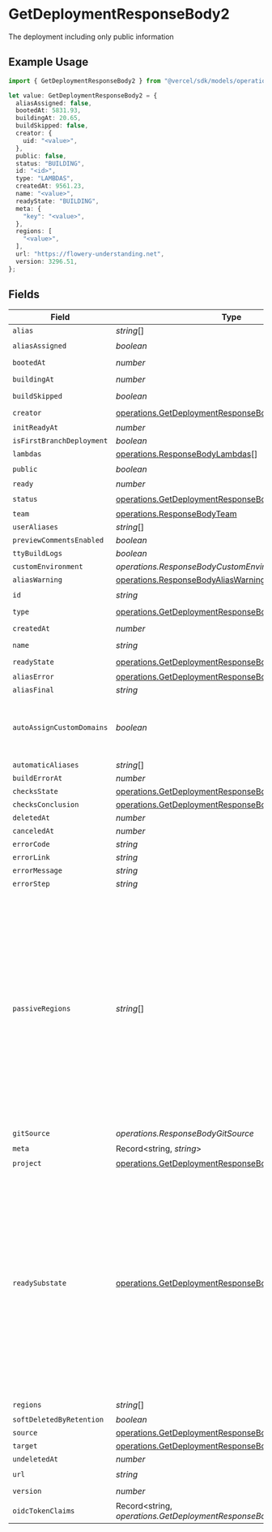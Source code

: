 # GetDeploymentResponseBody2

The deployment including only public information

## Example Usage

```typescript
import { GetDeploymentResponseBody2 } from "@vercel/sdk/models/operations/getdeployment.js";

let value: GetDeploymentResponseBody2 = {
  aliasAssigned: false,
  bootedAt: 5831.93,
  buildingAt: 20.65,
  buildSkipped: false,
  creator: {
    uid: "<value>",
  },
  public: false,
  status: "BUILDING",
  id: "<id>",
  type: "LAMBDAS",
  createdAt: 9561.23,
  name: "<value>",
  readyState: "BUILDING",
  meta: {
    "key": "<value>",
  },
  regions: [
    "<value>",
  ],
  url: "https://flowery-understanding.net",
  version: 3296.51,
};
```

## Fields

| Field                                                                                                                                                                                                                       | Type                                                                                                                                                                                                                        | Required                                                                                                                                                                                                                    | Description                                                                                                                                                                                                                 |
| --------------------------------------------------------------------------------------------------------------------------------------------------------------------------------------------------------------------------- | --------------------------------------------------------------------------------------------------------------------------------------------------------------------------------------------------------------------------- | --------------------------------------------------------------------------------------------------------------------------------------------------------------------------------------------------------------------------- | --------------------------------------------------------------------------------------------------------------------------------------------------------------------------------------------------------------------------- |
| `alias`                                                                                                                                                                                                                     | *string*[]                                                                                                                                                                                                                  | :heavy_minus_sign:                                                                                                                                                                                                          | N/A                                                                                                                                                                                                                         |
| `aliasAssigned`                                                                                                                                                                                                             | *boolean*                                                                                                                                                                                                                   | :heavy_check_mark:                                                                                                                                                                                                          | N/A                                                                                                                                                                                                                         |
| `bootedAt`                                                                                                                                                                                                                  | *number*                                                                                                                                                                                                                    | :heavy_check_mark:                                                                                                                                                                                                          | N/A                                                                                                                                                                                                                         |
| `buildingAt`                                                                                                                                                                                                                | *number*                                                                                                                                                                                                                    | :heavy_check_mark:                                                                                                                                                                                                          | N/A                                                                                                                                                                                                                         |
| `buildSkipped`                                                                                                                                                                                                              | *boolean*                                                                                                                                                                                                                   | :heavy_check_mark:                                                                                                                                                                                                          | N/A                                                                                                                                                                                                                         |
| `creator`                                                                                                                                                                                                                   | [operations.GetDeploymentResponseBodyCreator](../../models/operations/getdeploymentresponsebodycreator.md)                                                                                                                  | :heavy_check_mark:                                                                                                                                                                                                          | N/A                                                                                                                                                                                                                         |
| `initReadyAt`                                                                                                                                                                                                               | *number*                                                                                                                                                                                                                    | :heavy_minus_sign:                                                                                                                                                                                                          | N/A                                                                                                                                                                                                                         |
| `isFirstBranchDeployment`                                                                                                                                                                                                   | *boolean*                                                                                                                                                                                                                   | :heavy_minus_sign:                                                                                                                                                                                                          | N/A                                                                                                                                                                                                                         |
| `lambdas`                                                                                                                                                                                                                   | [operations.ResponseBodyLambdas](../../models/operations/responsebodylambdas.md)[]                                                                                                                                          | :heavy_minus_sign:                                                                                                                                                                                                          | N/A                                                                                                                                                                                                                         |
| `public`                                                                                                                                                                                                                    | *boolean*                                                                                                                                                                                                                   | :heavy_check_mark:                                                                                                                                                                                                          | N/A                                                                                                                                                                                                                         |
| `ready`                                                                                                                                                                                                                     | *number*                                                                                                                                                                                                                    | :heavy_minus_sign:                                                                                                                                                                                                          | N/A                                                                                                                                                                                                                         |
| `status`                                                                                                                                                                                                                    | [operations.GetDeploymentResponseBodyStatus](../../models/operations/getdeploymentresponsebodystatus.md)                                                                                                                    | :heavy_check_mark:                                                                                                                                                                                                          | N/A                                                                                                                                                                                                                         |
| `team`                                                                                                                                                                                                                      | [operations.ResponseBodyTeam](../../models/operations/responsebodyteam.md)                                                                                                                                                  | :heavy_minus_sign:                                                                                                                                                                                                          | N/A                                                                                                                                                                                                                         |
| `userAliases`                                                                                                                                                                                                               | *string*[]                                                                                                                                                                                                                  | :heavy_minus_sign:                                                                                                                                                                                                          | N/A                                                                                                                                                                                                                         |
| `previewCommentsEnabled`                                                                                                                                                                                                    | *boolean*                                                                                                                                                                                                                   | :heavy_minus_sign:                                                                                                                                                                                                          | N/A                                                                                                                                                                                                                         |
| `ttyBuildLogs`                                                                                                                                                                                                              | *boolean*                                                                                                                                                                                                                   | :heavy_minus_sign:                                                                                                                                                                                                          | N/A                                                                                                                                                                                                                         |
| `customEnvironment`                                                                                                                                                                                                         | *operations.ResponseBodyCustomEnvironment*                                                                                                                                                                                  | :heavy_minus_sign:                                                                                                                                                                                                          | N/A                                                                                                                                                                                                                         |
| `aliasWarning`                                                                                                                                                                                                              | [operations.ResponseBodyAliasWarning](../../models/operations/responsebodyaliaswarning.md)                                                                                                                                  | :heavy_minus_sign:                                                                                                                                                                                                          | N/A                                                                                                                                                                                                                         |
| `id`                                                                                                                                                                                                                        | *string*                                                                                                                                                                                                                    | :heavy_check_mark:                                                                                                                                                                                                          | N/A                                                                                                                                                                                                                         |
| `type`                                                                                                                                                                                                                      | [operations.GetDeploymentResponseBodyDeploymentsType](../../models/operations/getdeploymentresponsebodydeploymentstype.md)                                                                                                  | :heavy_check_mark:                                                                                                                                                                                                          | N/A                                                                                                                                                                                                                         |
| `createdAt`                                                                                                                                                                                                                 | *number*                                                                                                                                                                                                                    | :heavy_check_mark:                                                                                                                                                                                                          | N/A                                                                                                                                                                                                                         |
| `name`                                                                                                                                                                                                                      | *string*                                                                                                                                                                                                                    | :heavy_check_mark:                                                                                                                                                                                                          | N/A                                                                                                                                                                                                                         |
| `readyState`                                                                                                                                                                                                                | [operations.GetDeploymentResponseBodyReadyState](../../models/operations/getdeploymentresponsebodyreadystate.md)                                                                                                            | :heavy_check_mark:                                                                                                                                                                                                          | N/A                                                                                                                                                                                                                         |
| `aliasError`                                                                                                                                                                                                                | [operations.GetDeploymentResponseBodyAliasError](../../models/operations/getdeploymentresponsebodyaliaserror.md)                                                                                                            | :heavy_minus_sign:                                                                                                                                                                                                          | N/A                                                                                                                                                                                                                         |
| `aliasFinal`                                                                                                                                                                                                                | *string*                                                                                                                                                                                                                    | :heavy_minus_sign:                                                                                                                                                                                                          | N/A                                                                                                                                                                                                                         |
| `autoAssignCustomDomains`                                                                                                                                                                                                   | *boolean*                                                                                                                                                                                                                   | :heavy_minus_sign:                                                                                                                                                                                                          | applies to custom domains only, defaults to `true`                                                                                                                                                                          |
| `automaticAliases`                                                                                                                                                                                                          | *string*[]                                                                                                                                                                                                                  | :heavy_minus_sign:                                                                                                                                                                                                          | N/A                                                                                                                                                                                                                         |
| `buildErrorAt`                                                                                                                                                                                                              | *number*                                                                                                                                                                                                                    | :heavy_minus_sign:                                                                                                                                                                                                          | N/A                                                                                                                                                                                                                         |
| `checksState`                                                                                                                                                                                                               | [operations.GetDeploymentResponseBodyChecksState](../../models/operations/getdeploymentresponsebodychecksstate.md)                                                                                                          | :heavy_minus_sign:                                                                                                                                                                                                          | N/A                                                                                                                                                                                                                         |
| `checksConclusion`                                                                                                                                                                                                          | [operations.GetDeploymentResponseBodyChecksConclusion](../../models/operations/getdeploymentresponsebodychecksconclusion.md)                                                                                                | :heavy_minus_sign:                                                                                                                                                                                                          | N/A                                                                                                                                                                                                                         |
| `deletedAt`                                                                                                                                                                                                                 | *number*                                                                                                                                                                                                                    | :heavy_minus_sign:                                                                                                                                                                                                          | N/A                                                                                                                                                                                                                         |
| `canceledAt`                                                                                                                                                                                                                | *number*                                                                                                                                                                                                                    | :heavy_minus_sign:                                                                                                                                                                                                          | N/A                                                                                                                                                                                                                         |
| `errorCode`                                                                                                                                                                                                                 | *string*                                                                                                                                                                                                                    | :heavy_minus_sign:                                                                                                                                                                                                          | N/A                                                                                                                                                                                                                         |
| `errorLink`                                                                                                                                                                                                                 | *string*                                                                                                                                                                                                                    | :heavy_minus_sign:                                                                                                                                                                                                          | N/A                                                                                                                                                                                                                         |
| `errorMessage`                                                                                                                                                                                                              | *string*                                                                                                                                                                                                                    | :heavy_minus_sign:                                                                                                                                                                                                          | N/A                                                                                                                                                                                                                         |
| `errorStep`                                                                                                                                                                                                                 | *string*                                                                                                                                                                                                                    | :heavy_minus_sign:                                                                                                                                                                                                          | N/A                                                                                                                                                                                                                         |
| `passiveRegions`                                                                                                                                                                                                            | *string*[]                                                                                                                                                                                                                  | :heavy_minus_sign:                                                                                                                                                                                                          | Since November 2023 this field defines a set of regions that we will deploy the lambda to passively Lambdas will be deployed to these regions but only invoked if all of the primary `regions` are marked as out of service |
| `gitSource`                                                                                                                                                                                                                 | *operations.ResponseBodyGitSource*                                                                                                                                                                                          | :heavy_minus_sign:                                                                                                                                                                                                          | N/A                                                                                                                                                                                                                         |
| `meta`                                                                                                                                                                                                                      | Record<string, *string*>                                                                                                                                                                                                    | :heavy_check_mark:                                                                                                                                                                                                          | N/A                                                                                                                                                                                                                         |
| `project`                                                                                                                                                                                                                   | [operations.GetDeploymentResponseBodyProject](../../models/operations/getdeploymentresponsebodyproject.md)                                                                                                                  | :heavy_minus_sign:                                                                                                                                                                                                          | N/A                                                                                                                                                                                                                         |
| `readySubstate`                                                                                                                                                                                                             | [operations.GetDeploymentResponseBodyReadySubstate](../../models/operations/getdeploymentresponsebodyreadysubstate.md)                                                                                                      | :heavy_minus_sign:                                                                                                                                                                                                          | Since June 2023 Substate of deployment when readyState is 'READY' Tracks whether or not deployment has seen production traffic: - STAGED: never seen production traffic - PROMOTED: has seen production traffic             |
| `regions`                                                                                                                                                                                                                   | *string*[]                                                                                                                                                                                                                  | :heavy_check_mark:                                                                                                                                                                                                          | N/A                                                                                                                                                                                                                         |
| `softDeletedByRetention`                                                                                                                                                                                                    | *boolean*                                                                                                                                                                                                                   | :heavy_minus_sign:                                                                                                                                                                                                          | N/A                                                                                                                                                                                                                         |
| `source`                                                                                                                                                                                                                    | [operations.GetDeploymentResponseBodySource](../../models/operations/getdeploymentresponsebodysource.md)                                                                                                                    | :heavy_minus_sign:                                                                                                                                                                                                          | N/A                                                                                                                                                                                                                         |
| `target`                                                                                                                                                                                                                    | [operations.GetDeploymentResponseBodyTarget](../../models/operations/getdeploymentresponsebodytarget.md)                                                                                                                    | :heavy_minus_sign:                                                                                                                                                                                                          | N/A                                                                                                                                                                                                                         |
| `undeletedAt`                                                                                                                                                                                                               | *number*                                                                                                                                                                                                                    | :heavy_minus_sign:                                                                                                                                                                                                          | N/A                                                                                                                                                                                                                         |
| `url`                                                                                                                                                                                                                       | *string*                                                                                                                                                                                                                    | :heavy_check_mark:                                                                                                                                                                                                          | N/A                                                                                                                                                                                                                         |
| `version`                                                                                                                                                                                                                   | *number*                                                                                                                                                                                                                    | :heavy_check_mark:                                                                                                                                                                                                          | N/A                                                                                                                                                                                                                         |
| `oidcTokenClaims`                                                                                                                                                                                                           | Record<string, *operations.GetDeploymentResponseBodyOidcTokenClaims*>                                                                                                                                                       | :heavy_minus_sign:                                                                                                                                                                                                          | N/A                                                                                                                                                                                                                         |